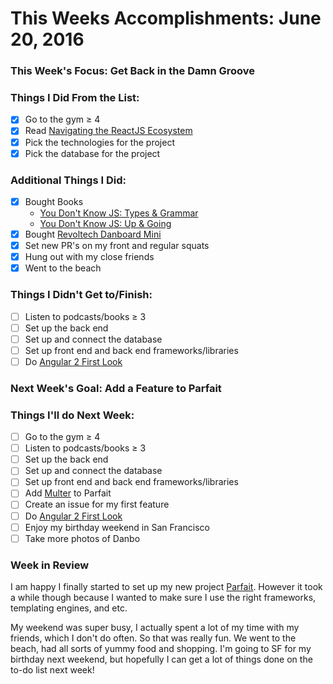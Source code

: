 # This Weeks Accomplishments: June 20, 2016

### This Week's Focus: Get Back in the Damn Groove

### Things I Did From the List:
- [x] Go to the gym ≥ 4
- [x] Read [Navigating the ReactJS Ecosystem](https://www.toptal.com/react/navigating-the-react-ecosystem)
- [x] Pick the technologies for the project
- [x] Pick the database for the project

### Additional Things I Did:
- [x] Bought Books
  - [You Don't Know JS: Types & Grammar](https://www.amazon.com/gp/product/1491904194/ref=oh_aui_detailpage_o00_s00?ie=UTF8&psc=1)
  - [You Don't Know JS: Up & Going](https://www.amazon.com/gp/product/1491924462/ref=oh_aui_detailpage_o00_s00?ie=UTF8&psc=1)
- [x] Bought [Revoltech Danboard Mini](https://www.amazon.com/gp/product/B00CU6Z03O/ref=oh_aui_detailpage_o01_s00?ie=UTF8&psc=1)
- [x] Set new PR's on my front and regular squats
- [x] Hung out with my close friends
- [x] Went to the beach

### Things I Didn't Get to/Finish:
- [ ] Listen to podcasts/books ≥ 3
- [ ] Set up the back end
- [ ] Set up and connect the database
- [ ] Set up front end and back end frameworks/libraries
- [ ] Do [Angular 2 First Look](http://app.pluralsight.com/courses/angular-2-first-look)

### Next Week's Goal: Add a Feature to Parfait

### Things I'll do Next Week:
- [ ] Go to the gym ≥ 4
- [ ] Listen to podcasts/books ≥ 3
- [ ] Set up the back end
- [ ] Set up and connect the database
- [ ] Set up front end and back end frameworks/libraries
- [ ] Add [Multer](https://github.com/expressjs/multer) to Parfait
- [ ] Create an issue for my first feature
- [ ] Do [Angular 2 First Look](http://app.pluralsight.com/courses/angular-2-first-look)
- [ ] Enjoy my birthday weekend in San Francisco
- [ ] Take more photos of Danbo

### Week in Review
I am happy I finally started to set up my new project [Parfait](https://github.com/nanakogawa/parfait). However it took a while though because I wanted to make sure I use the right frameworks, templating engines, and etc.

My weekend was super busy, I actually spent a lot of my time with my friends, which I don't do often. So that was really fun. We went to the beach, had all sorts of yummy food and shopping. I'm going to SF for my birthday next weekend, but hopefully I can get a lot of things done on the to-do list next week!